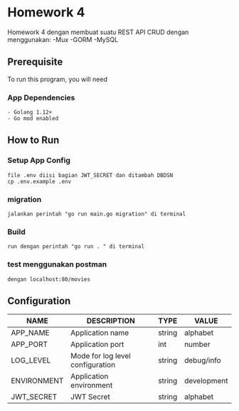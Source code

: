 # Homework 4

Homework 4 dengan membuat suatu REST API CRUD dengan menggunakan:
-Mux
-GORM
-MySQL

## Prerequisite

To run this program, you will need

### App Dependencies

```$xslt
- Golang 1.12+
- Go mod enabled
```

## How to Run

### Setup App Config

```
file .env diisi bagian JWT_SECRET dan ditambah DBDSN
cp .env.example .env
```
### migration
```
jalankan perintah "go run main.go migration" di terminal
```

### Build

```
run dengan perintah "go run . " di terminal
```
### test menggunakan postman
```
dengan localhost:80/movies
```
## Configuration

| NAME | DESCRIPTION | TYPE | VALUE
| ------ | ------ | ------ | ------ |
| APP_NAME | Application name | string | alphabet |
| APP_PORT | Application port | int | number |
| LOG_LEVEL | Mode for log level configuration | string | debug/info |
| ENVIRONMENT | Application environment | string | development |
| JWT_SECRET | JWT Secret | string | alphabet |
